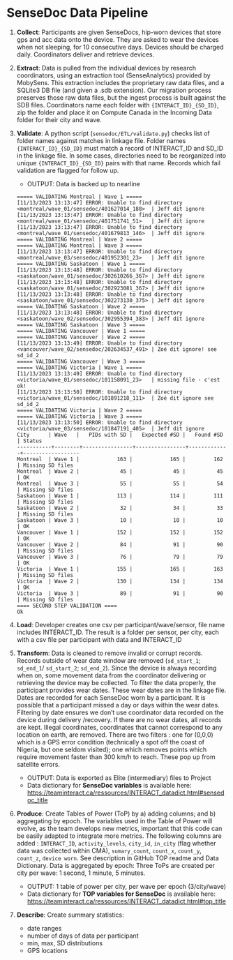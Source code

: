 # SenseDoc Data Pipeline

1. **Collect**: Participants are given SenseDocs, hip-worn devices that store gps and acc data onto the device. They are asked to wear the devices when not sleeping, for 10 consecutive days. Devices should be charged daily. Coordinators deliver and retrieve devices.
   
2. **Extract**: Data is pulled from the individual devices by research coordinators, using an extraction tool (SenseAnalytics) provided by MobySens. This extraction includes the proprietary raw data files, and a SQLite3 DB file (and given a .sdb extension). Our migration process preserves those raw data files, but the ingest process is built against the SDB files. Coordinators name each folder with `{INTERACT_ID}_{SD_ID}`, zip the folder and place it on Compute Canada in the Incoming Data folder for their city and wave.
   
3. **Validate**: A python script (`sensedoc/ETL/validate.py`) checks list of folder names against matches in linkage file. Folder names `{INTERACT_ID}_{SD_ID}` must match a record of INTERACT_ID and SD_ID in the linkage file. In some cases, directories need to be reorganized into unique `{INTERACT_ID}_{SD_ID}` pairs with that name. Records which fail validation are flagged for follow up.

   + OUTPUT: Data is backed up to nearline

   ```
   ===== VALIDATING Montreal | Wave 1 =====
   [11/13/2023 13:13:47] ERROR: Unable to find directory <montreal/wave_01/sensedoc/401627014_188>  | Jeff dit ignore
   [11/13/2023 13:13:47] ERROR: Unable to find directory <montreal/wave_01/sensedoc/401751741_51>   | Jeff dit ignore
   [11/13/2023 13:13:47] ERROR: Unable to find directory <montreal/wave_01/sensedoc/401679813_146>  | Jeff dit ignore
   ===== VALIDATING Montreal | Wave 2 =====
   ===== VALIDATING Montreal | Wave 3 =====
   [11/13/2023 13:13:47] ERROR: Unable to find directory <montreal/wave_03/sensedoc/401952301_23>   | Jeff dit ignore
   ===== VALIDATING Saskatoon | Wave 1 =====
   [11/13/2023 13:13:48] ERROR: Unable to find directory <saskatoon/wave_01/sensedoc/302610266_367> | Jeff dit ignore
   [11/13/2023 13:13:48] ERROR: Unable to find directory <saskatoon/wave_01/sensedoc/302923081_367> | Jeff dit ignore
   [11/13/2023 13:13:48] ERROR: Unable to find directory <saskatoon/wave_01/sensedoc/302273130_375> | Jeff dit ignore
   ===== VALIDATING Saskatoon | Wave 2 =====
   [11/13/2023 13:13:48] ERROR: Unable to find directory <saskatoon/wave_02/sensedoc/302955394_383> | Jeff dit ignore
   ===== VALIDATING Saskatoon | Wave 3 =====
   ===== VALIDATING Vancouver | Wave 1 =====
   ===== VALIDATING Vancouver | Wave 2 =====
   [11/13/2023 13:13:49] ERROR: Unable to find directory <vancouver/wave_02/sensedoc/202634537_491> | Zoé dit ignore! see sd_id_2
   ===== VALIDATING Vancouver | Wave 3 =====
   ===== VALIDATING Victoria | Wave 1 =====
   [11/13/2023 13:13:49] ERROR: Unable to find directory <victoria/wave_01/sensedoc/101158091_23>   | missing file - c'est ok!
   [11/13/2023 13:13:50] ERROR: Unable to find directory <victoria/wave_01/sensedoc/101891218_111>  | Zoé dit ignore see sd_id_2
   ===== VALIDATING Victoria | Wave 2 =====
   ===== VALIDATING Victoria | Wave 3 =====
   [11/13/2023 13:13:50] ERROR: Unable to find directory <victoria/wave_03/sensedoc/101847191_405>  | Jeff dit ignore
   City      | Wave   |   PIDs with SD |   Expected #SD |   Found #SD | Status
   -----------+--------+----------------+----------------+-------------+------------------
   Montreal  | Wave 1 |            163 |            165 |         162 | Missing SD files
   Montreal  | Wave 2 |             45 |             45 |          45 | OK
   Montreal  | Wave 3 |             55 |             55 |          54 | Missing SD files
   Saskatoon | Wave 1 |            113 |            114 |         111 | Missing SD files
   Saskatoon | Wave 2 |             32 |             34 |          33 | Missing SD files
   Saskatoon | Wave 3 |             10 |             10 |          10 | OK
   Vancouver | Wave 1 |            152 |            152 |         152 | OK
   Vancouver | Wave 2 |             84 |             91 |          90 | Missing SD files
   Vancouver | Wave 3 |             76 |             79 |          79 | OK
   Victoria  | Wave 1 |            155 |            165 |         163 | Missing SD files
   Victoria  | Wave 2 |            130 |            134 |         134 | OK
   Victoria  | Wave 3 |             89 |             91 |          90 | Missing SD files
   ==== SECOND STEP VALIDATION ====
   Ok
   ```
   
4. **Load**: Developer creates one csv per participant/wave/sensor, file name includes INTERACT_ID. The result is a folder per sensor, per city, each with a csv file per participant with data and INTERACT_ID

5. **Transform**: Data is cleaned to remove invalid or corrupt records. Records outside of wear date window are removed (`sd_start_1`; `sd_end_1`/ `sd_start_2`; `sd_end_2`). Since the device is always recording when on, some movement data from the coordinator delivering or retrieving the device may be collected. To filter the data properly, the participant provides wear dates. These wear dates are in the linkage file. Dates are recorded for each SenseDoc worn by a participant. It is possible that a participant missed a day or days within the wear dates. Filtering by date ensures we don’t use coordinator data recorded on the device during delivery /recovery. If there are no wear dates, all records are kept.
   Illegal coordinates, coordinates that cannot correspond to any location on earth, are removed. There are two filters : one for (0,0,0) which is a GPS error condition (technically a spot off the coast of Nigeria, but one seldom visited); one which removes points which require movement faster than 300 km/h to reach. These pop up from satellite errors.
      + OUTPUT: Data is exported as Elite (intermediary) files to Project
      + Data dictionary for **SenseDoc variables** is available here: https://teaminteract.ca/ressources/INTERACT_datadict.html#sensedoc_title 

6. **Produce**: Create Tables of Power (ToP) by a) adding columns; and b) aggregating by epoch. The variables used in the Table of Power will evolve, as the team develops new metrics, important that this code can be easily adapted to integrate more metrics. 
The following columns are added : `INTERACT_ID`, `activity_levels`, `city_id`, `in_city` (flag whether data was collected within CMA), `sumary_count`, `count_x`, `count_y`, `count_z`, `device worn`. See description in GitHub TOP readme and Data Dictionary. 
Data is aggregated by epoch: Three ToPs are created per city per wave: 1 second, 1 minute, 5 minutes.  
    + OUTPUT: 1 table of power per city, per wave per epoch (3/city/wave)
    + Data dictionary for **TOP variables for SenseDoc** is available here: https://teaminteract.ca/ressources/INTERACT_datadict.html#top_title 

7. **Describe**: Create summary statistics:
      + date ranges
      + number of days of data per participant
      + min, max, SD distributions
      + GPS locations
   

